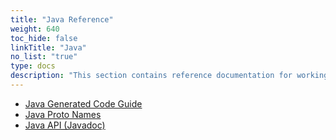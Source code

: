 ```yaml
---
title: "Java Reference"
weight: 640
toc_hide: false
linkTitle: "Java"
no_list: "true"
type: docs
description: "This section contains reference documentation for working with protocol buffer classes in Java"
---
```

    

*   [Java Generated Code Guide](/docs/reference/java/java-generated)
*   [Java Proto Names](/docs/reference/java/java-proto-names)
*   [Java API (Javadoc)](/docs/reference/java/api-docs/overview-summary.html)
